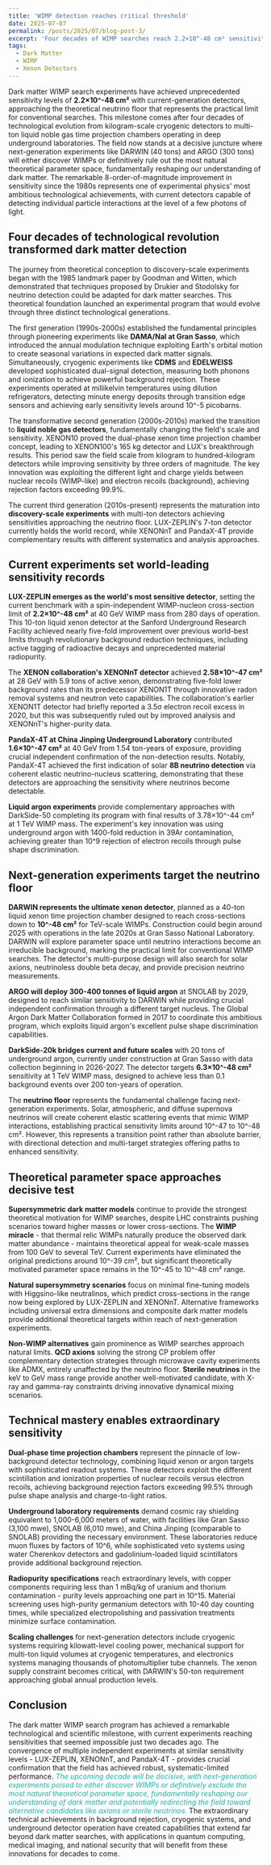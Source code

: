 ```yaml
---
title: 'WIMP detection reaches critical threshold'
date: 2025-07-07
permalink: /posts/2025/07/blog-post-3/
excerpt: 'Four decades of WIMP searches reach 2.2×10^-48 cm² sensitivity—just one order of magnitude from the neutrino floor that will either reveal dark matter or redirect physics toward axions.'
tags:
  - Dark Matter
  - WIMP
  - Xenon Detectors
---
```


Dark matter WIMP search experiments have achieved unprecedented sensitivity levels of **2.2×10^-48 cm²** with current-generation detectors, approaching the theoretical neutrino floor that represents the practical limit for conventional searches. This milestone comes after four decades of technological evolution from kilogram-scale cryogenic detectors to multi-ton liquid noble gas time projection chambers operating in deep underground laboratories. The field now stands at a decisive juncture where next-generation experiments like DARWIN (40 tons) and ARGO (300 tons) will either discover WIMPs or definitively rule out the most natural theoretical parameter space, fundamentally reshaping our understanding of dark matter. The remarkable 8-order-of-magnitude improvement in sensitivity since the 1980s represents one of experimental physics' most ambitious technological achievements, with current detectors capable of detecting individual particle interactions at the level of a few photons of light.

## Four decades of technological revolution transformed dark matter detection

The journey from theoretical conception to discovery-scale experiments began with the 1985 landmark paper by Goodman and Witten, which demonstrated that techniques proposed by Drukier and Stodolsky for neutrino detection could be adapted for dark matter searches. This theoretical foundation launched an experimental program that would evolve through three distinct technological generations.

The first generation (1990s-2000s) established the fundamental principles through pioneering experiments like **DAMA/NaI at Gran Sasso**, which introduced the annual modulation technique exploiting Earth's orbital motion to create seasonal variations in expected dark matter signals. Simultaneously, cryogenic experiments like **CDMS** and **EDELWEISS** developed sophisticated dual-signal detection, measuring both phonons and ionization to achieve powerful background rejection. These experiments operated at millikelvin temperatures using dilution refrigerators, detecting minute energy deposits through transition edge sensors and achieving early sensitivity levels around 10^-5 picobarns.

The transformative second generation (2000s-2010s) marked the transition to **liquid noble gas detectors**, fundamentally changing the field's scale and sensitivity. XENON10 proved the dual-phase xenon time projection chamber concept, leading to XENON100's 165 kg detector and LUX's breakthrough results. This period saw the field scale from kilogram to hundred-kilogram detectors while improving sensitivity by three orders of magnitude. The key innovation was exploiting the different light and charge yields between nuclear recoils (WIMP-like) and electron recoils (background), achieving rejection factors exceeding 99.9%.

The current third generation (2010s-present) represents the maturation into **discovery-scale experiments** with multi-ton detectors achieving sensitivities approaching the neutrino floor. LUX-ZEPLIN's 7-ton detector currently holds the world record, while XENONnT and PandaX-4T provide complementary results with different systematics and analysis approaches.

## Current experiments set world-leading sensitivity records

**LUX-ZEPLIN emerges as the world's most sensitive detector**, setting the current benchmark with a spin-independent WIMP-nucleon cross-section limit of **2.2×10^-48 cm²** at 40 GeV WIMP mass from 280 days of operation. This 10-ton liquid xenon detector at the Sanford Underground Research Facility achieved nearly five-fold improvement over previous world-best limits through revolutionary background reduction techniques, including active tagging of radioactive decays and unprecedented material radiopurity.

The **XENON collaboration's XENONnT detector** achieved **2.58×10^-47 cm²** at 28 GeV with 5.9 tons of active xenon, demonstrating five-fold lower background rates than its predecessor XENON1T through innovative radon removal systems and neutron veto capabilities. The collaboration's earlier XENON1T detector had briefly reported a 3.5σ electron recoil excess in 2020, but this was subsequently ruled out by improved analysis and XENONnT's higher-purity data.

**PandaX-4T at China Jinping Underground Laboratory** contributed **1.6×10^-47 cm²** at 40 GeV from 1.54 ton-years of exposure, providing crucial independent confirmation of the non-detection results. Notably, PandaX-4T achieved the first indication of solar **8B neutrino detection** via coherent elastic neutrino-nucleus scattering, demonstrating that these detectors are approaching the sensitivity where neutrinos become detectable.

**Liquid argon experiments** provide complementary approaches with DarkSide-50 completing its program with final results of 3.78×10^-44 cm² at 1 TeV WIMP mass. The experiment's key innovation was using underground argon with 1400-fold reduction in 39Ar contamination, achieving greater than 10^9 rejection of electron recoils through pulse shape discrimination.

## Next-generation experiments target the neutrino floor

**DARWIN represents the ultimate xenon detector**, planned as a 40-ton liquid xenon time projection chamber designed to reach cross-sections down to **10^-48 cm²** for TeV-scale WIMPs. Construction could begin around 2025 with operations in the late 2020s at Gran Sasso National Laboratory. DARWIN will explore parameter space until neutrino interactions become an irreducible background, marking the practical limit for conventional WIMP searches. The detector's multi-purpose design will also search for solar axions, neutrinoless double beta decay, and provide precision neutrino measurements.

**ARGO will deploy 300-400 tonnes of liquid argon** at SNOLAB by 2029, designed to reach similar sensitivity to DARWIN while providing crucial independent confirmation through a different target nucleus. The Global Argon Dark Matter Collaboration formed in 2017 to coordinate this ambitious program, which exploits liquid argon's excellent pulse shape discrimination capabilities.

**DarkSide-20k bridges current and future scales** with 20 tons of underground argon, currently under construction at Gran Sasso with data collection beginning in 2026-2027. The detector targets **6.3×10^-48 cm²** sensitivity at 1 TeV WIMP mass, designed to achieve less than 0.1 background events over 200 ton-years of operation.

The **neutrino floor** represents the fundamental challenge facing next-generation experiments. Solar, atmospheric, and diffuse supernova neutrinos will create coherent elastic scattering events that mimic WIMP interactions, establishing practical sensitivity limits around 10^-47 to 10^-48 cm². However, this represents a transition point rather than absolute barrier, with directional detection and multi-target strategies offering paths to enhanced sensitivity.

## Theoretical parameter space approaches decisive test

**Supersymmetric dark matter models** continue to provide the strongest theoretical motivation for WIMP searches, despite LHC constraints pushing scenarios toward higher masses or lower cross-sections. The **WIMP miracle** - that thermal relic WIMPs naturally produce the observed dark matter abundance - maintains theoretical appeal for weak-scale masses from 100 GeV to several TeV. Current experiments have eliminated the original predictions around 10^-39 cm², but significant theoretically motivated parameter space remains in the 10^-45 to 10^-48 cm² range.

**Natural supersymmetry scenarios** focus on minimal fine-tuning models with Higgsino-like neutralinos, which predict cross-sections in the range now being explored by LUX-ZEPLIN and XENONnT. Alternative frameworks including universal extra dimensions and composite dark matter models provide additional theoretical targets within reach of next-generation experiments.

**Non-WIMP alternatives** gain prominence as WIMP searches approach natural limits. **QCD axions** solving the strong CP problem offer complementary detection strategies through microwave cavity experiments like ADMX, entirely unaffected by the neutrino floor. **Sterile neutrinos** in the keV to GeV mass range provide another well-motivated candidate, with X-ray and gamma-ray constraints driving innovative dynamical mixing scenarios.

## Technical mastery enables extraordinary sensitivity

**Dual-phase time projection chambers** represent the pinnacle of low-background detector technology, combining liquid xenon or argon targets with sophisticated readout systems. These detectors exploit the different scintillation and ionization properties of nuclear recoils versus electron recoils, achieving background rejection factors exceeding 99.5% through pulse shape analysis and charge-to-light ratios.

**Underground laboratory requirements** demand cosmic ray shielding equivalent to 1,000-6,000 meters of water, with facilities like Gran Sasso (3,100 mwe), SNOLAB (6,010 mwe), and China Jinping (comparable to SNOLAB) providing the necessary environment. These laboratories reduce muon fluxes by factors of 10^6, while sophisticated veto systems using water Cherenkov detectors and gadolinium-loaded liquid scintillators provide additional background rejection.

**Radiopurity specifications** reach extraordinary levels, with copper components requiring less than 1 mBq/kg of uranium and thorium contamination - purity levels approaching one part in 10^15. Material screening uses high-purity germanium detectors with 10-40 day counting times, while specialized electropolishing and passivation treatments minimize surface contamination.

**Scaling challenges** for next-generation detectors include cryogenic systems requiring kilowatt-level cooling power, mechanical support for multi-ton liquid volumes at cryogenic temperatures, and electronics systems managing thousands of photomultiplier tube channels. The xenon supply constraint becomes critical, with DARWIN's 50-ton requirement approaching global annual production levels.

## Conclusion

The dark matter WIMP search program has achieved a remarkable technological and scientific milestone, with current experiments reaching sensitivities that seemed impossible just two decades ago. The convergence of multiple independent experiments at similar sensitivity levels - LUX-ZEPLIN, XENONnT, and PandaX-4T - provides crucial confirmation that the field has achieved robust, systematic-limited performance. *<span style="color: #20b2aa">The upcoming decade will be decisive, with next-generation experiments poised to either discover WIMPs or definitively exclude the most natural theoretical parameter space, fundamentally reshaping our understanding of dark matter and potentially redirecting the field toward alternative candidates like axions or sterile neutrinos.</span>* The extraordinary technical achievements in background rejection, cryogenic systems, and underground detector operation have created capabilities that extend far beyond dark matter searches, with applications in quantum computing, medical imaging, and national security that will benefit from these innovations for decades to come.
